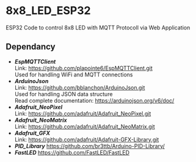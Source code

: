 # 8x8_LED_ESP32

ESP32 Code to control 8x8 LED with MQTT Protocoll via Web Application

## Dependancy

* **_EspMQTTClient_**  
  Link: https://github.com/plapointe6/EspMQTTClient.git  
  Used for handling WiFi and MQTT connections  
* **_ArduinoJson_**  
  Link: https://github.com/bblanchon/ArduinoJson.git  
  Used for handling JSON data structure  
  Read complete documentation: https://arduinojson.org/v6/doc/  
* **_Adafruit_NeoPixel_**  
  Link: https://github.com/adafruit/Adafruit_NeoPixel.git  
* **_Adafruit_NeoMatrix_**  
  Link: https://github.com/adafruit/Adafruit_NeoMatrix.git  
* **_Adafruit_GFX_**  
  Link: https://github.com/adafruit/Adafruit-GFX-Library.git  
* **_PID_Library_**
https://github.com/br3ttb/Arduino-PID-Library/
* **_FastLED_**
https://github.com/FastLED/FastLED
